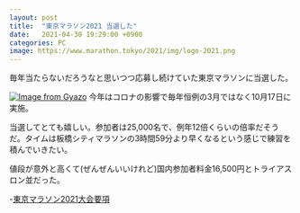 ```yaml
---
layout: post
title:  "東京マラソン2021 当選した"
date:   2021-04-30 19:29:00 +0900
categories: PC
image: https://www.marathon.tokyo/2021/img/logo-2021.png
---
```

毎年当たらないだろうなと思いつつ応募し続けていた東京マラソンに当選した。

[![Image from Gyazo](https://i.gyazo.com/f715ba91ddca7a4fc71a543d9b97cfe1.png)](https://gyazo.com/f715ba91ddca7a4fc71a543d9b97cfe1)
今年はコロナの影響で毎年恒例の3月ではなく10月17日に実施。


当選してとても嬉しい。参加者は25,000名で、例年12倍くらいの倍率だそうだ。タイムは板橋シティマラソンの3時間59分より早くなるという感じで練習を積んでいきたい。


値段が意外と高くて(ぜんぜんいいけれど)国内参加者料金16,500円とトライアスロン並だった。

-[東京マラソン2021大会要項](https://www.marathon.tokyo/2021/about/outline/)